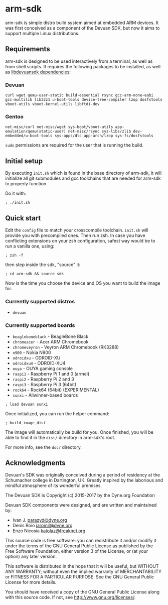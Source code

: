arm-sdk
=======

arm-sdk is simple distro build system aimed at embedded ARM devices. It was
first conceived as a component of the Devuan SDK, but now it aims to
support multiple Linux distributions.

## Requirements

arm-sdk is designed to be used interactively from a terminal, as well as
from shell scripts. It requires the following packages to be installed, as well
as [libdevuansdk dependencies](https://github.com/dyne/libdevuansdk/blob/master/README.md#requirements):


### Devuan

```
curl wget qemu-user-static build-essential rsync gcc-arm-none-eabi gcc-multilib lib32z1 u-boot-tools device-tree-compiler lzop dosfstools vboot-utils vboot-kernel-utils libftdi-dev
```

### Gentoo
```
net-misc/curl net-misc/wget sys-boot/vboot-utils app-emulation/qemu(static-user) net-misc/rsync sys-libs/zlib dev-embedded/u-boot-tools sys-apps/dtc app-arch/lzop sys-fs/dosfstools
```

`sudo` permissions are required for the user that is running the build.

## Initial setup

By executing `init.sh` which is found in the base directory of arm-sdk, it
will initialize all git submodules and gcc toolchains that are needed for
arm-sdk to properly function.

Do it with:

```
; ./init.sh
```

## Quick start

Edit the `config` file to match your crosscompile toolchain. `init.sh` will
provide you with precompiled ones. Then run zsh. In case you have conflicting
extensions on your zsh configuration, safest way would be to run a vanilla one,
using:

```
; zsh -f
```

then step inside the sdk, "source" it:

```
; cd arm-sdk && source sdk
```

Now is the time you choose the device and OS you want to build the image for.

### Currently supported distros

* `devuan`

### Currently supported boards

* `beagleboneblack` - BeagleBone Black
* `chromeacer` - Acer ARM Chromebook
* `chromeveyron` - Veyron ARM Chromebook (RK3288)
* `n900` - Nokia N900
* `odroidxu` - ODROID-XU
* `odroidxu4` - ODROID-XU4
* `ouya` - OUYA gaming console
* `raspi1` - Raspberry Pi 1 and 0 (armel)
* `raspi2` - Raspberry Pi 2 and 3
* `raspi3` - Raspberry Pi 3 (64bit)
* `rock64` - Rock64 (64bit) (EXPERIMENTAL)
* `sunxi` - Allwinner-based boards

```
; load devuan sunxi
```

Once initialized, you can run the helper command:

```
; build_image_dist
```

The image will automatically be build for you. Once finished, you will be
able to find it in the `dist/` directory in arm-sdk's root.

For more info, see the `doc/` directory.

## Acknowledgments

Devuan's SDK was originally conceived during a period of residency at the
Schumacher college in Dartington, UK. Greatly inspired by the laborious and
mindful atmosphere of its wonderful premises.

The Devuan SDK is Copyright (c) 2015-2017 by the Dyne.org Foundation

Devuan SDK components were designed, and are written and maintained by:

- Ivan J. <parazyd@dyne.org>
- Denis Roio <jaromil@dyne.org>
- Enzo Nicosia <katolaz@freaknet.org>

This source code is free software: you can redistribute it and/or modify it
under the terms of the GNU General Public License as published by the Free
Software Foundation, either version 3 of the License, or (at your option)
any later version.

This software is distributed in the hope that it will be useful, but
WITHOUT ANY WARRANTY; without even the implied warranty of MERCHANTABILITY
or FITNESS FOR A PARTICULAR PURPOSE. See the GNU General Public License for
more details.

You should have received a copy of the GNU General Public License along
with this source code. If not, see <http://www.gnu.org/licenses/>.
